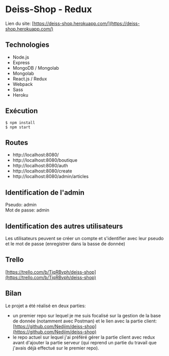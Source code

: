 # Deiss-Shop - Redux

Lien du site: [https://deiss-shop.herokuapp.com/](https://deiss-shop.herokuapp.com/)
## Technologies
- Node.js
- Express
- MongoDB / Mongolab
- Mongolab
- React.js / Redux
- Webpack
- Sass
- Heroku

## Exécution
```
$ npm install
$ npm start
```

## Routes 
- http://localhost:8080/
- http://localhost:8080/boutique
- http://localhost:8080/auth
- http://localhost:8080/create
- http://localhost:8080/admin/articles

## Identification de l'admin
Pseudo: admin   
Mot de passe: admin


## Identification des autres utilisateurs
Les utilisateurs peuvent se créer un compte et s'identifier avec leur pseudo et le mot de passe (enregistrer dans la basse de donnée)

## Trello
[https://trello.com/b/TjqRBvph/deiss-shop](https://trello.com/b/TjqRBvph/deiss-shop)

## Bilan
Le projet a été réalisé en deux parties: 
- un premier repo sur lequel je me suis focalisé sur la gestion de la base de donnée (notamment avec Postman) et le lien avec la partie client: [https://github.com/Nedjim/deiss-shop](https://github.com/Nedjim/deiss-shop)
- le repo actuel sur lequel j'ai préféré gérer la partie client avec redux avant d'ajouter la partie serveur (qui reprend un partie du travail que j'avais déjà effectué sur le premier repo).  
  